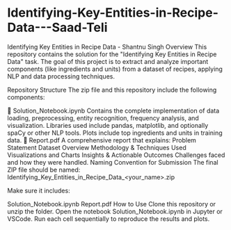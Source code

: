 # Identifying-Key-Entities-in-Recipe-Data---Saad-Teli
Identifying Key Entities in Recipe Data - Shantnu Singh
Overview
This repository contains the solution for the "Identifying Key Entities in Recipe Data" task. The goal of this project is to extract and analyze important components (like ingredients and units) from a dataset of recipes, applying NLP and data processing techniques.

Repository Structure
The zip file and this repository include the following components:

📓 Solution_Notebook.ipynb
Contains the complete implementation of data loading, preprocessing, entity recognition, frequency analysis, and visualization.
Libraries used include pandas, matplotlib, and optionally spaCy or other NLP tools.
Plots include top ingredients and units in training data.
📄 Report.pdf
A comprehensive report that explains:
Problem Statement
Dataset Overview
Methodology & Techniques Used
Visualizations and Charts
Insights & Actionable Outcomes
Challenges faced and how they were handled.
Naming Convention for Submission
The final ZIP file should be named:
Identifying_Key_Entities_in_Recipe_Data_<your_name>.zip

Make sure it includes:

Solution_Notebook.ipynb
Report.pdf
How to Use
Clone this repository or unzip the folder.
Open the notebook Solution_Notebook.ipynb in Jupyter or VSCode.
Run each cell sequentially to reproduce the results and plots.
